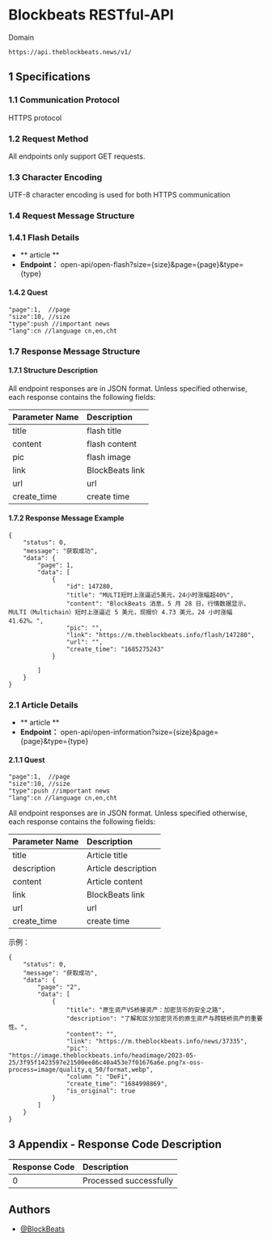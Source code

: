 
# Blockbeats RESTful-API

 Domain
```
https://api.theblockbeats.news/v1/
```
## 1 Specifications

### 1.1 Communication Protocol
HTTPS protocol

### 1.2 Request Method
All endpoints only support GET requests.

### 1.3 Character Encoding
UTF-8 character encoding is used for both HTTPS communication 

### 1.4 Request Message Structure

### 1.4.1 Flash Details
- ** article ** 
- **Endpoint：** open-api/open-flash?size={size}&page={page}&type={type}

#### 1.4.2 Quest

```
"page":1,  //page
"size":10, //size
"type":push //important news
"lang":cn //language cn,en,cht
```

### 1.7 Response Message Structure
#### 1.7.1 Structure Description
All endpoint responses are in JSON format. Unless specified otherwise, each response contains the following fields:

Parameter Name						|Description  
:----							|:---	
title							|flash title
content 						|flash content
pic							|flash image
link							|BlockBeats link
url							|url
create_time					        |create time

#### 1.7.2 Response Message Example

```
{
	"status": 0,
	"message": "获取成功",
	"data": {
		"page": 1,
		"data": [
			{
				"id": 147280,
				"title": "MULTI短时上涨逼近5美元，24小时涨幅超40%",
				"content": "BlockBeats 消息，5 月 28 日，行情数据显示，MULTI（Multichain）短时上涨逼近 5 美元，现报价 4.73 美元，24 小时涨幅 41.62%。",
				"pic": "",
				"link": "https://m.theblockbeats.info/flash/147280",
				"url": "",
				"create_time": "1685275243"
			}
			
		]
	}
}
```


### 2.1 Article Details
- ** article ** 
- **Endpoint：** open-api/open-information?size={size}&page={page}&type={type}

#### 2.1.1 Quest

```
"page":1,  //page
"size":10, //size
"type":push //important news
"lang":cn //language cn,en,cht
```

All endpoint responses are in JSON format. Unless specified otherwise, each response contains the following fields:

Parameter Name						|Description  
:----							|:---	
title							|Article title
description 						|Article description
content							|Article content
link							|BlockBeats link
url							|url
create_time					        |create time

示例：

```
{
	"status": 0,
	"message": "获取成功",
	"data": {
		"page": "2",
		"data": [
			{
				"title": "原生资产VS桥接资产：加密货币的安全之路",
				"description": "了解和区分加密货币的原生资产与跨链桥资产的重要性。",
				"content": "",
				"link": "https://m.theblockbeats.info/news/37335",
				"pic": "https://image.theblockbeats.info/headimage/2023-05-25/3f95f1423597e21500ee86c40a453e7f01676a6e.png?x-oss-process=image/quality,q_50/format,webp",
				"column ": "DeFi",
				"create_time": "1684998869",
				"is_original": true
			}
		]
	}
}
```

## 3 Appendix - Response Code Description

Response Code	|Description  
:----	|:---
0		|Processed successfully
## Authors

- [@BlockBeats](https://theblockbeats.info)
